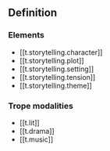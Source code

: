 
## Definition

### Elements

- [[t.storytelling.character]]
- [[t.storytelling.plot]]
- [[t.storytelling.setting]]
- [[t.storytelling.tension]]
- [[t.storytelling.theme]]


### Trope modalities

- [[t.lit]]
- [[t.drama]]
- [[t.music]]


